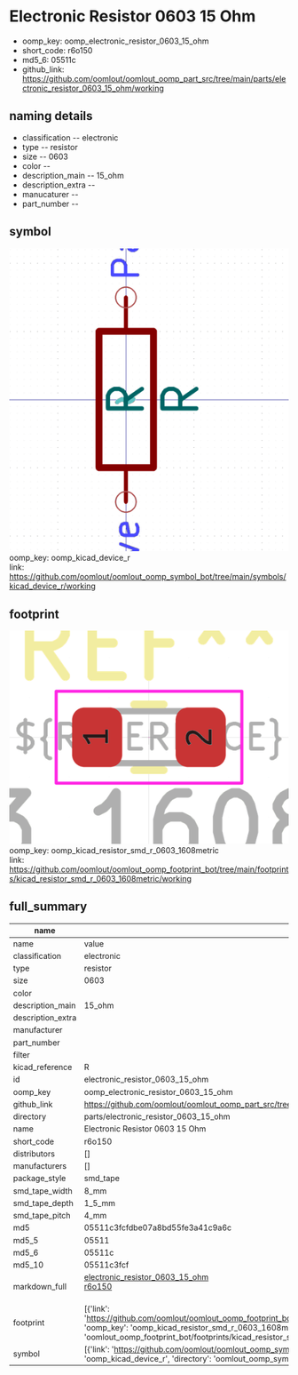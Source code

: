 # Electronic Resistor 0603 15 Ohm

  
* oomp_key: oomp_electronic_resistor_0603_15_ohm 
* short_code: r6o150
* md5_6: 05511c  
* github_link: https://github.com/oomlout/oomlout_oomp_part_src/tree/main/parts/electronic_resistor_0603_15_ohm/working  
## naming details
* classification -- electronic
* type -- resistor
* size -- 0603
* color -- 
* description_main -- 15_ohm
* description_extra -- 
* manucaturer -- 
* part_number -- 



## symbol

![](symbol/0/working/working_600.png)  
oomp_key: oomp_kicad_device_r  
link: https://github.com/oomlout/oomlout_oomp_symbol_bot/tree/main/symbols/kicad_device_r/working  

## footprint

![](footprint/0/working/working_600.png)  
oomp_key: oomp_kicad_resistor_smd_r_0603_1608metric  
link: https://github.com/oomlout/oomlout_oomp_footprint_bot/tree/main/footprints/kicad_resistor_smd_r_0603_1608metric/working  

## full_summary
| name | value | 
| --- | --- | 
| name | value | 
| classification | electronic | 
| type | resistor | 
| size | 0603 | 
| color |  | 
| description_main | 15_ohm | 
| description_extra |  | 
| manufacturer |  | 
| part_number |  | 
| filter |  | 
| kicad_reference | R | 
| id | electronic_resistor_0603_15_ohm | 
| oomp_key | oomp_electronic_resistor_0603_15_ohm | 
| github_link | https://github.com/oomlout/oomlout_oomp_part_src/tree/main/parts/electronic_resistor_0603_15_ohm/working | 
| directory | parts/electronic_resistor_0603_15_ohm | 
| name | Electronic Resistor 0603 15 Ohm | 
| short_code | r6o150 | 
| distributors | [] | 
| manufacturers | [] | 
| package_style | smd_tape | 
| smd_tape_width | 8_mm | 
| smd_tape_depth | 1_5_mm | 
| smd_tape_pitch | 4_mm | 
| md5 | 05511c3fcfdbe07a8bd55fe3a41c9a6c | 
| md5_5 | 05511 | 
| md5_6 | 05511c | 
| md5_10 | 05511c3fcf | 
| markdown_full | [electronic_resistor_0603_15_ohm](https://github.com/oomlout/oomlout_oomp_part_src/tree/main/parts/electronic_resistor_0603_15_ohm/working)<br>[r6o150](https://github.com/oomlout/oomlout_oomp_part_src/tree/main/parts/electronic_resistor_0603_15_ohm/working)<br><br> | 
| footprint | [{'link': 'https://github.com/oomlout/oomlout_oomp_footprint_bot/tree/main/foootprntss/kicad_resistor_smd_r_0603_1608metric', 'oomp_key': 'oomp_kicad_resistor_smd_r_0603_1608metric', 'directory': 'oomlout_oomp_footprint_bot/footprints/kicad_resistor_smd_r_0603_1608metric//working/working.kicad_mod'}] | 
| symbol | [{'link': 'https://github.com/oomlout/oomlout_oomp_symbol_bot/tree/main/symbols/kicad_device_r', 'oomp_key': 'oomp_kicad_device_r', 'directory': 'oomlout_oomp_symbol_bot/symbols/kicad_device_r//working/working.kicad_sym'}] | 
